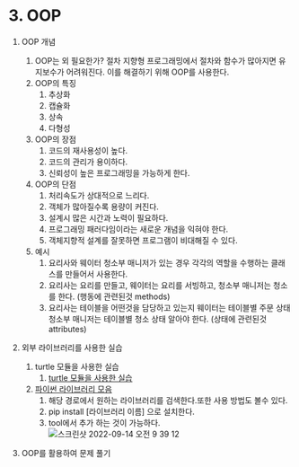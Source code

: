 # 3. OOP

1. OOP 개념
   1. OOP는 외 필요한가?  절차 지향형 프로그래밍에서 절차와 함수가 많아지면 유지보수가 어려워진다. 이를 해결하기 위해 OOP를 사용한다.
   2. OOP의 특징
      1. 추상화
      2. 캡슐화
      3. 상속
      4. 다형성
   3. OOP의 장점
        1. 코드의 재사용성이 높다.
        2. 코드의 관리가 용이하다.
        3. 신뢰성이 높은 프로그래밍을 가능하게 한다.
   4. OOP의 단점
        1. 처리속도가 상대적으로 느리다.
        2. 객체가 많아질수록 용량이 커진다.
        3. 설계시 많은 시간과 노력이 필요하다.
        4. 프로그래밍 패러다임이라는 새로운 개념을 익혀야 한다.
        5. 객체지향적 설계를 잘못하면 프로그램이 비대해질 수 있다.
   5. 예시
      1. 요리사와 웨이터 청소부 매니저가 있는 경우 각각의 역할을 수행하는 클래스를 만들어서 사용한다. 
      2. 요리사는 요리를 만들고, 웨이터는 요리를 서빙하고, 청소부 매니저는 청소를 한다. (행동에 관련된것 methods)
      3. 요리사는 테이블을 어떤것을 담당하고 있는지 웨이터는 테이블별 주문 상태 청소부 매니저는 테이블별 청소 상태 알아야 한다. (상태에 관련된것 attributes)

2. 외부 라이브러리를 사용한 실습
   1. turtle 모듈을 사용한 실습
      1. [turtle 모듈을 사용한 실습](https://docs.python.org/3/library/turtle.html)
   2. [파이썬 라이브러리 모음](https://pypi.org/)
      1. 해당 경로에서 원하는 라이브러리를 검색한다.또한 사용 방법도 볼수 있다.
      2. pip install [라이브러리 이름] 으로 설치한다.
      3. tool에서 추가 하는 것이 가능하다.
    ![스크린샷 2022-09-14 오전 9 39 12](https://user-images.githubusercontent.com/98309975/190033600-dfe96328-d45c-4d2c-8348-20a9ffb350b6.png)
3. OOP를 활용하여 문제 풀기
